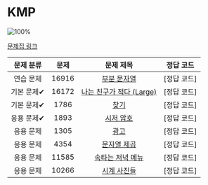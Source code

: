 # KMP

![100%](https://progress-bar.dev/8/?scale=0&title=progress&width=500&color=babaca&suffix=/8)

[문제집 링크](https://www.acmicpc.net/workbook/view/12205)

| 문제 분류 | 문제 | 문제 제목 | 정답 코드 |
| :--: | :--: | :--: | :--: |
| 연습 문제 | 16916 | [부분 문자열](https://www.acmicpc.net/problem/16916) | [정답 코드] |
| 기본 문제✔ | 16172 | [나는 친구가 적다 (Large)](https://www.acmicpc.net/problem/16172) | [정답 코드] |
| 기본 문제✔ | 1786 | [찾기](https://www.acmicpc.net/problem/1786) | [정답 코드] |
| 응용 문제✔ | 1893 | [시저 암호](https://www.acmicpc.net/problem/1893) | [정답 코드] |
| 응용 문제 | 1305 | [광고](https://www.acmicpc.net/problem/1305) | [정답 코드] |
| 응용 문제 | 4354 | [문자열 제곱](https://www.acmicpc.net/problem/4354) | [정답 코드] |
| 응용 문제 | 11585 | [속타는 저녁 메뉴](https://www.acmicpc.net/problem/11585) | [정답 코드] |
| 응용 문제 | 10266 | [시계 사진들](https://www.acmicpc.net/problem/10266) | [정답 코드]|

